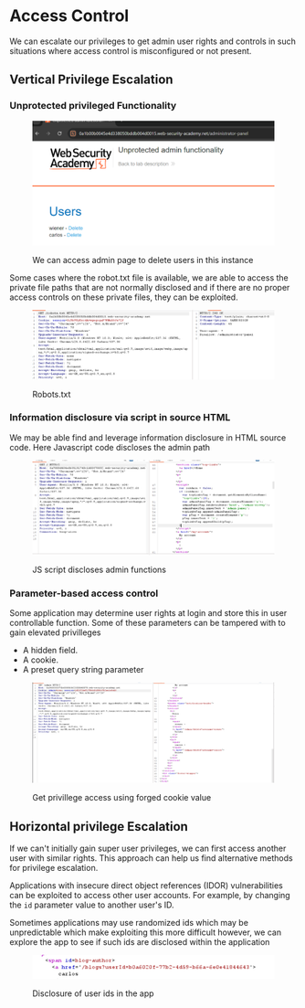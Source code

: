 
# Access Control

We can escalate our privileges to get admin user rights and controls in such situations where access control is misconfigured or not present.

## Vertical Privilege Escalation

### Unprotected privileged Functionality

<figure><img src="../.gitbook/assets/image (22).png" alt=""><figcaption><p>We can access admin page to delete users  in this instance</p></figcaption></figure>

Some cases where the robot.txt file is available, we are able to access the private file paths that are not normally disclosed and if there are no proper access controls on these private files, they can be exploited.

<figure><img src="../.gitbook/assets/image (23).png" alt=""><figcaption><p>Robots.txt</p></figcaption></figure>

### Information disclosure via script in source HTML

We may be able find and leverage information disclosure in HTML source code. Here Javascript code discloses the admin path&#x20;

<figure><img src="../.gitbook/assets/image (24).png" alt=""><figcaption><p>JS script discloses admin functions</p></figcaption></figure>

### Parameter-based access control

Some application may determine user rights at login and store this in user controllable function. Some of these parameters  can be tampered with to gain elevated privilleges

* A hidden field.
* A cookie.
* A preset query string parameter

<figure><img src="../.gitbook/assets/image (26).png" alt=""><figcaption><p>Get privillege access using forged cookie value</p></figcaption></figure>

## Horizontal privilege Escalation

If we can't initially gain super user privileges, we can first access another user with similar rights. This approach can help us find alternative methods for privilege escalation.

Applications with insecure direct object references (IDOR) vulnerabilities can be exploited to access other user accounts. For example, by changing the `id` parameter value to another user's ID.&#x20;

Sometimes applications may use randomized ids which may be unpredictable which make exploiting this more difficult however, we can explore the app to see if such ids are disclosed within the application

<figure><img src="../.gitbook/assets/image (27).png" alt=""><figcaption><p>Disclosure of user ids in the app</p></figcaption></figure>

